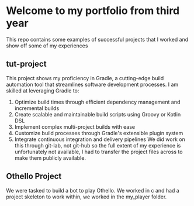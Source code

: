 # Welcome to my portfolio from third year
This repo contains some examples of successful projects that I worked and show off some of my experiences
## tut-project
This project shows my proficiency in Gradle, a cutting-edge build automation tool that streamlines software development processes. I am skilled at leveraging Gradle to:
1. Optimize build times through efficient dependency management and incremental builds
2. Create scalable and maintainable build scripts using Groovy or Kotlin DSL
3. Implement complex multi-project builds with ease
4. Customize build processes through Gradle's extensible plugin system
5. Integrate continuous integration and delivery pipelines
We did work on this through git-lab, not git-hub so the full extent of my experience is unfortunately not available, I had to transfer the project files across to make them publicly available.
## Othello Project
We were tasked to build a bot to play Othello.
We worked in c and had a project skeleton to work within, we worked in the my_player folder.
